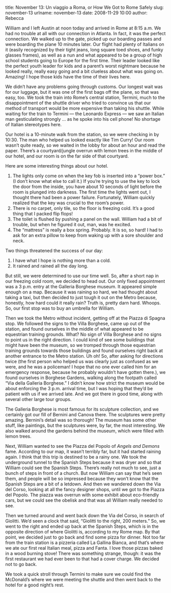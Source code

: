title: November 13: Un viaggio a Roma, or How We Got to Rome Safely
slug: november-13
urlname: november-13
date: 2008-11-29 10:00
author: Rebecca

William and I left Austin at noon today and arrived in Rome at 8:15 a.m. We had
no trouble at all with our connection in Atlanta. In fact, it was the perfect
connection. We walked up to the gate, picked up our boarding passes and were
boarding the plane 10 minutes later. Our flight had plenty of Italians on it
(easily recognized by their tight jeans, long square toed shoes, and funky
glasses frames), as well as a nun and what appeared to be a group of high school
students going to Europe for the first time. Their leader looked like the
perfect youth leader for kids and a parent&#x02bc;s worst nightmare because he
looked really, really easy going and a bit clueless about what was going on.
Amazing! I hope those kids have the time of their lives here.

We didn&#x02bc;t have any problems going through customs. Our longest wait was
for our luggage, but it was one of the first bags off the plane, so that was
easy, too. We took the train into Rome&#x02bc;s central station, Termini, much
to the disappointment of the shuttle driver who tried to convince us that our
method of transport would be more expensive than taking his shuttle. While
waiting for the train to Termini &mdash; the Leonardo Express &mdash; we saw an
Italian man gesticulating strongly &hellip; as he spoke into his cell phone! No
shortage of Italian stereotypes here.

Our hotel is a 10-minute walk from the station, so we were checking in by 10:30.
The man who helped us looked exactly like Tim Curry! Our room wasn&#x02bc;t
quite ready, so we waited in the lobby for about an hour and read the paper.
There&#x02bc;s a courtyard/jungle overrun with lemon trees in the middle of our
hotel, and our room is on the far side of that courtyard.

Here are some interesting things about our hotel.

1. The lights only come on when the key fob is inserted into a &ldquo;power
   box.&rdquo; (I don&#x02bc;t know what else to call it.) If you&#x02bc;re
   trying to use the key to lock the door from the inside, you have about 10
   seconds of light before the room is plunged into darkness. The first time the
   lights went out, I thought there had been a power failure. Fortunately,
   William quickly realized that the key was crucial to the room&#x02bc;s power.
2. There is no carpet, only tile, so the floor is freezing cold. It&#x02bc;s a
   good thing that I packed flip flops!
3. The toilet is flushed by pushing a panel on the wall. William had a bit of
   trouble, but when he figured it out, man, was he excited.
4. The &ldquo;mattress&rdquo; is really a box spring. Probably. It is so, so
   hard! I had to ask for an extra pillow to keep from waking up with a sore
   shoulder and neck.

Two things threatened the success of our day:

1. I have what I hope is nothing more than a cold.
2. It rained and rained all the day long.

But still, we were determined to use our time well. So, after a short nap in our
freezing cold room, we decided to head out. Our only fixed appointment was a 3
p.m. entry at the Galleria Borghese museum. It appeared simple enough on a map.
Because it was raining so hard, we had thought about taking a taxi, but then
decided to just tough it out on the Metro because, honestly, how hard could it
really rain? Truth is, pretty darn hard. Whoops. So, our first stop was to buy
an umbrella for William.

Then we took the Metro without incident, getting off at the Piazza di Spagna
stop. We followed the signs to the Villa Borghese, came up out of the station,
and found ourselves in the middle of what appeared to be equestrian training
grounds. What? No sign of Villa Borghese and no signs to point us in the right
direction. I could kind of see some buildings that might have been the museum,
so we tromped through those equestrian training grounds towards those buildings
and found ourselves right back at another entrance to the Metro station. Uh oh!
So, after asking for directions twice (the first person who helped us was
clearly just as confused as we were, and he was a policeman! I hope that no one
ever called him for an emergency response, because he probably wouldn&#x02bc;t
have gotten there.), we found ourselves in Borghese Gardens, walking along the
footpath called &ldquo;Via della Galleria Borghese.&rdquo; I didn&#x02bc;t know
how strict the museum would be about enforcing the 3 p.m. arrival time, but I
was hoping that they&#x02bc;d be patient with us if we arrived late. And we got
there in good time, along with several other large tour groups.

The Galleria Borghese is most famous for its sculpture collection, and we
certainly got our fill of Bernini and Canova there. The sculptures were pretty
amazing. Bernini&#x02bc;s detail was so thorough! The museum has some other
stuff, like paintings, but the sculptures were, by far, the most interesting. We
also walked around the gardens behind the museum, which were filled with lemon
trees.

Next, William wanted to see the Piazza del Popolo of _Angels and Demons_ fame.
According to our map, it wasn&#x02bc;t terribly far, but it had started raining
again. I think that this trip is destined to be a rainy one. We took the
underground tunnel to the Spanish Steps because it was dryer and so that William
could see the Spanish Steps. There&#x02bc;s really not much to see, just a bunch
of steps in front of a church. But now William can say that he&#x02bc;s seen
them, and people will be so impressed because they won&#x02bc;t know that the
Spanish Steps are a bit of a letdown. And then we wandered down the Via del
Corso, looking at all the fancy designer shops, until we got to the Piazza del
Popolo. The piazza was overrun with some exhibit about eco-friendly cars, but we
could see the obelisk and that was all William really needed to see.

Then we turned around and went back down the Via del Corso, in search of
Giolitti. We&#x02bc;d seen a clock that said, &ldquo;Giolitti to the right, 200
meters.&rdquo; So, we went to the right and ended up back at the Spanish Steps,
which is in the opposite direction of where Giolitti is, according to my Rome
map. By that point, we decided just to go back and find some pizza for dinner.
Not too far from the train station is a pizzeria called La Gallina Bianca, and
that&#x02bc;s where we ate our first real Italian meal, pizza and Fanta. I love
those pizzas baked in a wood burning stove! There was something strange, though:
it was the first restaurant we had ever been to that had a cover charge. We
decided not to go back.

We took a quick stroll through Termini to make sure we could find the
McDonald&#x02bc;s where we were meeting the shuttle and then went back to the
hotel for a good night&#x02bc;s rest.

